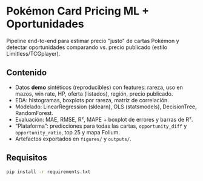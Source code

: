 # Pokémon Card Pricing ML + Oportunidades

Pipeline end-to-end para estimar precio "justo" de cartas Pokémon y detectar oportunidades comparando vs. precio publicado (estilo Limitless/TCGplayer).

## Contenido
- Datos **demo** sintéticos (reproducibles) con features: rareza, uso en mazos, win rate, HP, oferta (listados), región, precio publicado.
- EDA: histogramas, boxplots por rareza, matriz de correlación.
- Modelado: LinearRegression (sklearn), OLS (statsmodels), DecisionTree, RandomForest.
- Evaluación: MAE, RMSE, R², MAPE + boxplot de errores y barras de R².
- “Plataforma”: predicciones para todas las cartas, `opportunity_diff` y `opportunity_ratio`, top 25 y mapa Folium.
- Artefactos exportados en `figures/` y `outputs/`.

## Requisitos
```bash
pip install -r requirements.txt
